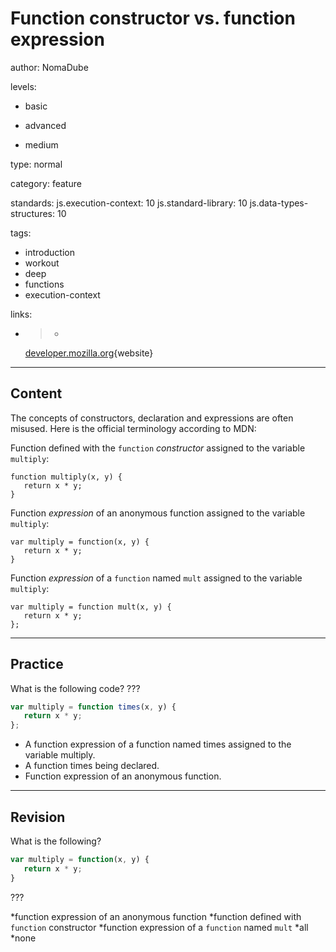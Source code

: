 # Function constructor vs. function expression
author: NomaDube

levels:

  - basic

  - advanced

  - medium

type: normal

category: feature

standards:
  js.execution-context: 10
  js.standard-library: 10
  js.data-types-structures: 10

tags:
  - introduction
  - workout
  - deep
  - functions
  - execution-context

links:

  - >-
    [developer.mozilla.org](https://developer.mozilla.org/en-US/docs/Web/JavaScript/Reference/Functions#Function_constructor_vs._function_declaration_vs._function_expression){website}

---
## Content

The concepts of constructors, declaration and expressions are often misused. Here is the official terminology according to MDN:

Function defined with the `function` *constructor* assigned to the variable `multiply`:

```
function multiply(x, y) {
   return x * y;
}

```

Function *expression* of an anonymous function assigned to the variable `multiply`:

```
var multiply = function(x, y) {
   return x * y;
}

```

Function *expression* of a `function` named `mult` assigned to the variable `multiply`:

```
var multiply = function mult(x, y) {
   return x * y;
};

```

---
## Practice

What is the following code? ???

```javascript
var multiply = function times(x, y) {
   return x * y;
};
```

* A function expression of a function named times assigned to the variable multiply.
* A function times being declared.
* Function expression of an anonymous function.

---
## Revision

What is the following?
```javascript
var multiply = function(x, y) {
   return x * y;
}
```

???

*function expression of an anonymous function
*function defined with `function` constructor
*function expression of a `function` named `mult`
*all
*none
